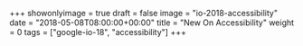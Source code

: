 +++
showonlyimage = true
draft = false
image = "io-2018-accessibility"
date = "2018-05-08T08:00:00+00:00"
title = "New On Accessibility"
weight = 0
tags = ["google-io-18", "accessibility"]
+++

